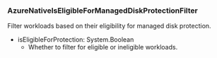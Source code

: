 ### AzureNativeIsEligibleForManagedDiskProtectionFilter
Filter workloads based on their eligibility for managed disk protection.

- isEligibleForProtection: System.Boolean
  - Whether to filter for eligible or ineligible workloads.
